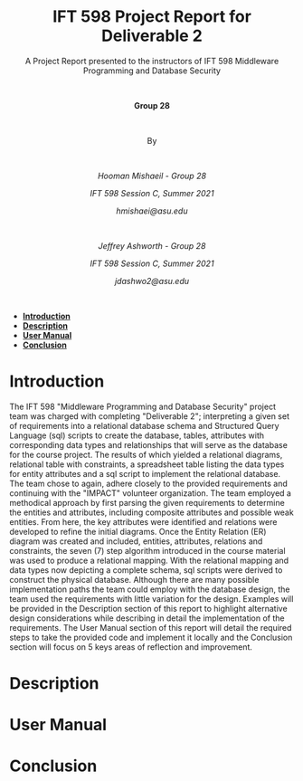 
<h1 align="center"><strong>IFT 598 Project Report for Deliverable 2</strong></h1>
<p align="center"> A Project Report presented to the instructors of IFT 598 Middleware Programming and Database Security</p><br>
<p align="center"><strong>Group 28</strong></p><br>
<p align="center">By</p><br>
<p align="center"><em>Hooman Mishaeil - Group 28</em></p>
<p align="center"><em>IFT 598 Session C, Summer 2021</em></p>
<p align="center"><em>hmishaei@asu.edu</em></p><br>
<p align="center"><em>Jeffrey Ashworth - Group 28</em></p>
<p align="center"><em>IFT 598 Session C, Summer 2021</em></p>
<p align="center"><em>jdashwo2@asu.edu </em></p><br>
  
- [**Introduction**](#introduction)
- [**Description**](#description)
- [**User Manual**](#user-manual)
- [**Conclusion**](#conclusion)

# **Introduction**
  The IFT 598 "Middleware Programming and Database Security" project team was charged with completing "Deliverable 2"; interpreting a given set of requirements into a relational database schema and Structured Query Language (sql) scripts to create the database, tables, attributes with corresponding data types and relationships that will serve as the database for the course project. The results of which yielded a relational diagrams, relational table with constraints, a spreadsheet table listing the data types for entity attributes and a sql script to implement the relational database.  
   The team chose to again, adhere closely to the provided requirements and continuing with the "IMPACT" volunteer organization. The team employed a methodical approach by first parsing the given requirements to determine the entities and attributes, including composite attributes and possible weak entities.  From here, the key attributes were identified and relations were developed to refine the initial diagrams. Once the Entity Relation (ER) diagram was created and included, entities, attributes, relations and constraints, the seven (7) step algorithm introduced in the course material was used to produce a relational mapping.  With the relational mapping and data types now depicting a complete schema, sql scripts were derived to construct the physical database.   Although there are many possible implementation paths the team could employ with the database design, the team used the requirements with little variation for the design.  Examples will be provided in the Description section of this report to highlight alternative design considerations while describing in detail the implementation of the requirements.  The User Manual section of this report will detail the required steps to take the provided code and implement it locally and the Conclusion section will focus on 5 keys areas of reflection and improvement.

# **Description**



# **User Manual**

# **Conclusion**






